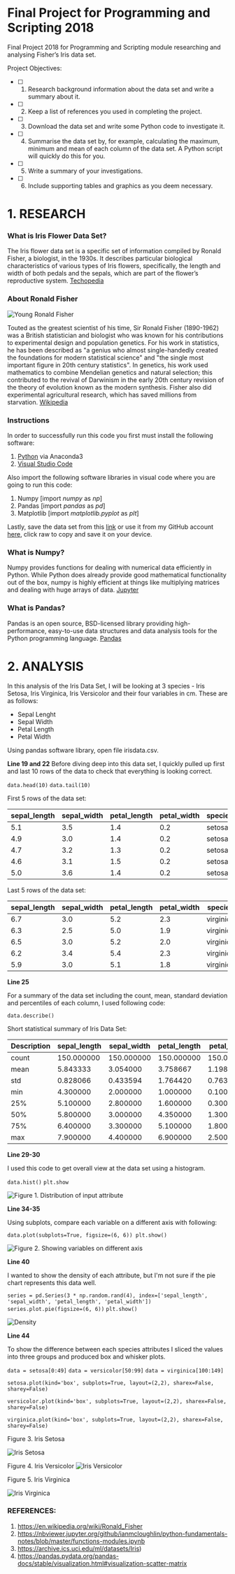 # Final Project for Programming and Scripting 2018
Final Project 2018 for Programming and Scripting module researching and analysing Fisher’s Iris data set.

Project Objectives:

- [ ] 1. Research background information about the data set and write a summary about it.
- [ ] 2. Keep a list of references you used in completing the project.
- [ ] 3. Download the data set and write some Python code to investigate it.
- [ ] 4. Summarise the data set by, for example, calculating the maximum, minimum and mean of each column of the data set. A Python script will quickly do this for you.
- [ ] 5. Write a summary of your investigations.
- [ ] 6. Include supporting tables and graphics as you deem necessary.

# 1. RESEARCH

### What is Iris Flower Data Set?

The Iris flower data set is a specific set of information compiled by Ronald Fisher, a biologist, in the 1930s. It describes particular biological characteristics of various types of Iris flowers, specifically, the length and width of both pedals and the sepals, which are part of the flower’s reproductive system. [Techopedia](https://www.techopedia.com/definition/32880/iris-flower-data-set)

### About Ronald Fisher

![Young Ronald Fisher](https://upload.wikimedia.org/wikipedia/commons/2/21/RonaldFisher1912.jpg)

Touted as the greatest scientist of his time, Sir Ronald Fisher (1890-1962) was a British statistician and biologist who was known for his contributions to experimental design and population genetics. 
For his work in statistics, he has been described as "a genius who almost single-handedly created the foundations for modern statistical science" and "the single most important figure in 20th century statistics". In genetics, his work used mathematics to combine Mendelian genetics and natural selection; this contributed to the revival of Darwinism in the early 20th century revision of the theory of evolution known as the modern synthesis. Fisher also did experimental agricultural research, which has saved millions from starvation. [Wikipedia](https://en.wikipedia.org/wiki/Ronald_Fisher)

### Instructions

In order to successfully run this code you first must install the following software:

1. [Python](https://www.python.org/downloads/) via Anaconda3
2. [Visual Studio Code](https://code.visualstudio.com/)

Also import the following software libraries in visual code where you are going to run this code: 

1. Numpy [import *numpy* as *np*]
2. Pandas [import *pandas* as *pd*]
3. Matplotlib [import *matplotlib.pyplot* as *plt*]

Lastly, save the data set from this [link](https://archive.ics.uci.edu/ml/machine-learning-databases/iris/iris.data)
 or use it from my GitHub account [here](https://github.com/simonava5/Final-Project-for-Programming-and-Scripting/blob/master/irisdata.csv), click raw to copy and save it on your device. 

### What is Numpy?

Numpy provides functions for dealing with numerical data efficiently in Python. While Python does already provide good mathematical functionality out of the box, numpy is highly efficient at things like multiplying matrices and dealing with huge arrays of data. [Jupyter](https://nbviewer.jupyter.org/github/ianmcloughlin/python-fundamentals-notes/blob/master/functions-modules.ipynb#)

### What is Pandas?

Pandas is an open source, BSD-licensed library providing high-performance, easy-to-use data structures and data analysis tools for the Python programming language. [Pandas](https://pandas.pydata.org/)

# 2. ANALYSIS

In this analysis of the Iris Data Set, I will be looking at 3 species - Iris Setosa, Iris Virginica, Iris Versicolor and their four variables in cm. These are as follows:

* Sepal Lenght
* Sepal Width
* Petal Length
* Petal Width

Using pandas software library, open file irisdata.csv.

**Line 19 and 22**
Before diving deep into this data set, I quickly pulled up first and last 10 rows of the data to check that everything is looking correct.

`data.head(10)`
`data.tail(10)`

First 5 rows of the data set:

sepal_length |  sepal_width | petal_length | petal_width |species
------------ | ------------ | ------------ | ----------- |-------
  5.1      |    3.5       |    1.4     |     0.2 | setosa
 4.9      |    3.0         |  1.4      |    0.2 | setosa
 4.7      |    3.2         | 1.3       |   0.2  | setosa
 4.6      |    3.1         |  1.5       |   0.2  | setosa
5.0      |    3.6         |  1.4      |    0.2 | setosa

Last 5 rows of the data set:

sepal_length | sepal_width | petal_length | petal_width  |  species
------------ | ----------- | ------------ | ------------ | ---------
6.7       |   3.0       |    5.2     |     2.3 |  virginica
6.3       |   2.5       |    5.0      |    1.9  | virginica
6.5       |   3.0       |    5.2      |    2.0  | virginica
6.2       |   3.4       |   5.4       |  2.3 |  virginica
5.9       |  3.0        |  5.1        |  1.8 |  virginica

**Line 25**

For a summary of the data set including the count, mean, standard deviation and percentiles of each column, I used following code:

`data.describe()`

Short statistical summary of Iris Data Set:

Description | sepal_length |    sepal_width |   petal_length |  petal_width
----------- |  ----------- |  ------------- |  ------------- |  -----------
count  |   150.000000  |  150.000000   |  150.000000  |   150.000000
mean   |     5.843333  |    3.054000   |    3.758667  |    1.198667
std    |     0.828066  |    0.433594   |    1.764420  |    0.763161
min    |     4.300000   |   2.000000   |   1.000000   |   0.100000
25%    |     5.100000  |    2.800000   |    1.600000  |    0.300000
50%    |     5.800000  |    3.000000   |    4.350000  |    1.300000
75%    |     6.400000  |    3.300000   |    5.100000  |    1.800000
max    |     7.900000  |    4.400000   |    6.900000  |    2.500000

**Line 29-30**

I used this code to get overall view at the data set using a histogram.

`data.hist()`
`plt.show`

![Figure 1. Distribution of input attribute](https://github.com/simonava5/Final-Project-for-Programming-and-Scripting/blob/master/Figure%201.%20Distribution%20of%20input%20attributes.png)

**Line 34-35**

Using subplots, compare each variable on a different axis with following:

`data.plot(subplots=True, figsize=(6, 6))
plt.show()`

![Figure 2. Showing variables on different axis](https://github.com/simonava5/Final-Project-for-Programming-and-Scripting/blob/master/Figure%202.%20Differences%20between%20each%20variable.png)

**Line 40**

I wanted to show the density of each attribute, but I'm not sure if the pie chart represents this data well. 

`series = pd.Series(3 * np.random.rand(4), index=['sepal_length', 'sepal_width', 'petal_length', 'petal_width'])`
`series.plot.pie(figsize=(6, 6))`
`plt.show()`

![Density](https://github.com/simonava5/Final-Project-for-Programming-and-Scripting/blob/master/Figure_1-1.png)

**Line 44**

To show the difference between each species attributes I sliced the values into three groups and produced box and whisker plots.

`data = setosa[0:49]`
`data = versicolor[50:99]`
`data = virginica[100:149]`

`setosa.plot(kind='box', subplots=True, layout=(2,2), sharex=False, sharey=False)`

`versicolor.plot(kind='box', subplots=True, layout=(2,2), sharex=False, sharey=False)`

`virginica.plot(kind='box', subplots=True, layout=(2,2), sharex=False, sharey=False)`

Figure 3. Iris Setosa

![Iris Setosa](https://github.com/simonava5/Final-Project-for-Programming-and-Scripting/blob/master/setosa.png)

Figure 4. Iris Versicolor
![Iris Versicolor](https://github.com/simonava5/Final-Project-for-Programming-and-Scripting/blob/master/versicolor.png)

Figure 5. Iris Virginica

![Iris Virginica](https://github.com/simonava5/Final-Project-for-Programming-and-Scripting/blob/master/virginica.png)



### REFERENCES:
1. https://en.wikipedia.org/wiki/Ronald_Fisher
2.  https://nbviewer.jupyter.org/github/ianmcloughlin/python-fundamentals-notes/blob/master/functions-modules.ipynb
3. https://archive.ics.uci.edu/ml/datasets/Iris)
4. https://pandas.pydata.org/pandas-docs/stable/visualization.html#visualization-scatter-matrix
